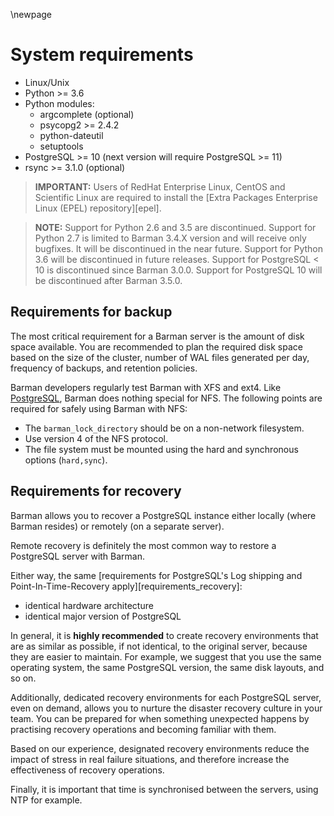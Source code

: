 \newpage

# System requirements

- Linux/Unix
- Python >= 3.6
- Python modules:
    - argcomplete (optional)
    - psycopg2 >= 2.4.2
    - python-dateutil
    - setuptools
- PostgreSQL >= 10 (next version will require PostgreSQL >= 11)
- rsync >= 3.1.0 (optional)

> **IMPORTANT:**
> Users of RedHat Enterprise Linux, CentOS and Scientific Linux are
> required to install the
> [Extra Packages Enterprise Linux (EPEL) repository][epel].

> **NOTE:**
> Support for Python 2.6 and 3.5 are discontinued.
> Support for Python 2.7 is limited to Barman 3.4.X version and will receive only bugfixes. It will be discontinued in 
> the near future.
> Support for Python 3.6 will be discontinued in future releases.
> Support for PostgreSQL < 10 is discontinued since Barman 3.0.0.
> Support for PostgreSQL 10 will be discontinued after Barman 3.5.0.

## Requirements for backup

The most critical requirement for a Barman server is the amount of disk space available.
You are recommended to plan the required disk space based on the size of the cluster, number of WAL files generated per day, frequency of backups, and retention policies.

Barman developers regularly test Barman with XFS and ext4. Like [PostgreSQL](https://www.postgresql.org/docs/current/creating-cluster.html#CREATING-CLUSTER-FILESYSTEM), Barman does nothing special for NFS. The following points are required for safely using Barman with NFS: 

* The `barman_lock_directory` should be on a non-network filesystem. 
* Use version 4 of the NFS protocol. 
* The file system must be mounted using the hard and synchronous options (`hard,sync`). 

## Requirements for recovery

Barman allows you to recover a PostgreSQL instance either
locally (where Barman resides) or remotely (on a separate server).

Remote recovery is definitely the most common way to restore a PostgreSQL
server with Barman.

Either way, the same [requirements for PostgreSQL's Log shipping and Point-In-Time-Recovery apply][requirements_recovery]:

- identical hardware architecture
- identical major version of PostgreSQL

In general, it is **highly recommended** to create recovery environments that are as similar as possible, if not identical, to the original server, because they are easier to maintain. For example, we suggest that you use the same operating system, the same PostgreSQL version, the same disk layouts, and so on.

Additionally, dedicated recovery environments for each PostgreSQL server, even on demand, allows you to nurture the disaster recovery culture in your team. You can be prepared for when something unexpected happens by practising
recovery operations and becoming familiar with them.

Based on our experience, designated recovery environments reduce the impact of stress in real failure situations, and therefore increase the effectiveness of recovery operations.

Finally, it is important that time is synchronised between the servers, using NTP for example.
